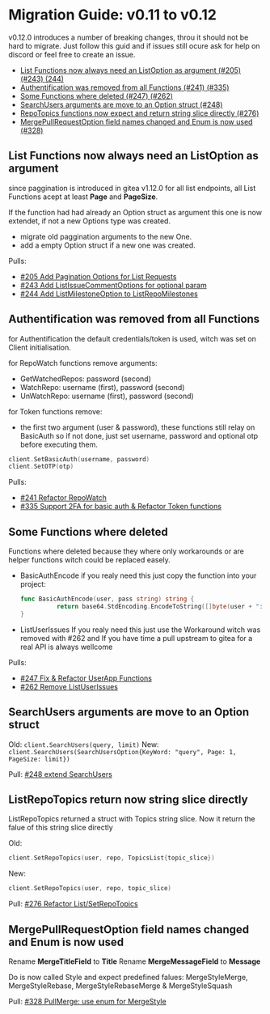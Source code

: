 # Migration Guide: v0.11 to v0.12

v0.12.0 introduces a number of breaking changes, throu it should not be hard to
migrate.
Just follow this guid and if issues still ocure ask for help on discord or
feel free to create an issue.

<!-- toc -->

-   [List Functions now always need an ListOption as argument (#205) (#243) (244)](#List-Functions-now-always-need-an-ListOption-as-argument)
-   [Authentification was removed from all Functions (#241) (#335)](Authentification-was-removed-from-all-Functions)
-   [Some Functions where deleted (#247) (#262)](Some-Functions-where-deleted)
-   [SearchUsers arguments are move to an Option struct (#248)](SearchUsers-arguments-are-move-to-an-Option-struct)
-   [RepoTopics functions now expect and return string slice directly (#276)](ListRepoTopics-return-now-string-slice-directly)
-   [MergePullRequestOption field names changed and Enum is now used (#328)](MergePullRequestOption-field-names-changed-and-Enum-is-now-used)

<!-- tocstop -->

## List Functions now always need an ListOption as argument

since paggination is introduced in gitea v1.12.0 for all list endpoints,
all List Functions acept at least **Page** and **PageSize**.

If the function had had already an Option struct as argument this one is now extendet,
if not a new Options type was created.

-   migrate old paggination arguments to the new One.
-   add a empty Option struct if a new one was created.

Pulls:

-   [#205 Add Pagination Options for List Requests](https://gitea.com/gitea/go-sdk/pulls/205)
-   [#243 Add ListIssueCommentOptions for optional param](https://gitea.com/gitea/go-sdk/pulls/243)
-   [#244 Add ListMilestoneOption to ListRepoMilestones](https://gitea.com/gitea/go-sdk/pulls/244)

## Authentification was removed from all Functions

for Authentification the default credentials/token is used,
witch was set on Client initialisation.

for RepoWatch functions remove arguments:

-   GetWatchedRepos: password (second)
-   WatchRepo: username (first), password (second)
-   UnWatchRepo: username (first), password (second)

for Token functions remove:

-   the first two argument (user & password),
    these functions still relay on BasicAuth so if not done,
    just set username, password and optional otp before executing them.

```go
client.SetBasicAuth(username, password)
client.SetOTP(otp)
```

Pulls:

-   [#241 Refactor RepoWatch](https://gitea.com/gitea/go-sdk/pulls/241)
-   [#335 Support 2FA for basic auth & Refactor Token functions](https://gitea.com/gitea/go-sdk/pulls/335)

## Some Functions where deleted

Functions where deleted because they where only workarounds
or are helper functions witch could be replaced easely.

-   BasicAuthEncode
    if you realy need this just copy the function into your project:
    ```go
    func BasicAuthEncode(user, pass string) string {
    		  return base64.StdEncoding.EncodeToString([]byte(user + ":" + pass))
    }
    ```
-   ListUserIssues
    If you realy need this just use the Workaround witch was removed with #262
    and If you have time a pull upstream to gitea for a real API is always wellcome

Pulls:

-   [#247 Fix & Refactor UserApp Functions](https://gitea.com/gitea/go-sdk/pulls/247)
-   [#262 Remove ListUserIssues](https://gitea.com/gitea/go-sdk/pulls/262)

## SearchUsers arguments are move to an Option struct

Old:
 `client.SearchUsers(query, limit)`
New:
 `client.SearchUsers(SearchUsersOption{KeyWord: "query", Page: 1, PageSize: limit})`

Pull: [#248 extend SearchUsers](https://gitea.com/gitea/go-sdk/pulls/248)

## ListRepoTopics return now string slice directly

ListRepoTopics returned a struct with Topics string slice.
Now it return the falue of this string slice directly

Old:

```go
client.SetRepoTopics(user, repo, TopicsList{topic_slice})
```

New:

```go
client.SetRepoTopics(user, repo, topic_slice)
```

Pull: [#276 Refactor List/SetRepoTopics](https://gitea.com/gitea/go-sdk/pulls/276)

## MergePullRequestOption field names changed and Enum is now used

Rename **MergeTitleField** to **Title**
Rename **MergeMessageField** to **Message**

Do is now called Style and expect predefined falues:
MergeStyleMerge, MergeStyleRebase, MergeStyleRebaseMerge & MergeStyleSquash

Pull: [#328 PullMerge: use enum for MergeStyle](https://gitea.com/gitea/go-sdk/pulls/328)
